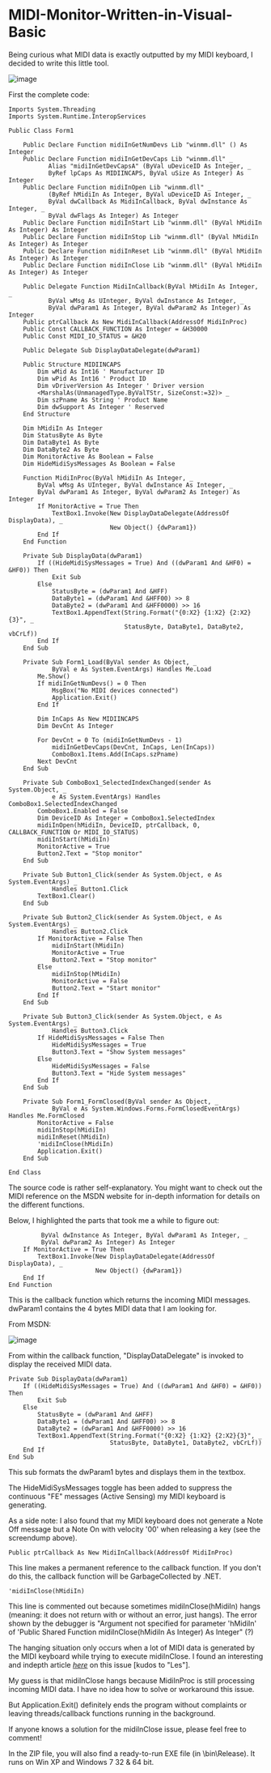 # MIDI-Monitor-Written-in-Visual-Basic

Being curious what MIDI data is exactly outputted by my MIDI keyboard, I decided to write this little tool.

![image](https://user-images.githubusercontent.com/27091013/216694671-dc82a82a-d4ea-416b-97fe-526d875926f8.png)

First the complete code:
``` 
Imports System.Threading
Imports System.Runtime.InteropServices

Public Class Form1

    Public Declare Function midiInGetNumDevs Lib "winmm.dll" () As Integer
    Public Declare Function midiInGetDevCaps Lib "winmm.dll" _
           Alias "midiInGetDevCapsA" (ByVal uDeviceID As Integer, _
           ByRef lpCaps As MIDIINCAPS, ByVal uSize As Integer) As Integer
    Public Declare Function midiInOpen Lib "winmm.dll" _
           (ByRef hMidiIn As Integer, ByVal uDeviceID As Integer, _
           ByVal dwCallback As MidiInCallback, ByVal dwInstance As Integer, _
           ByVal dwFlags As Integer) As Integer
    Public Declare Function midiInStart Lib "winmm.dll" (ByVal hMidiIn As Integer) As Integer
    Public Declare Function midiInStop Lib "winmm.dll" (ByVal hMidiIn As Integer) As Integer
    Public Declare Function midiInReset Lib "winmm.dll" (ByVal hMidiIn As Integer) As Integer
    Public Declare Function midiInClose Lib "winmm.dll" (ByVal hMidiIn As Integer) As Integer

    Public Delegate Function MidiInCallback(ByVal hMidiIn As Integer, _
           ByVal wMsg As UInteger, ByVal dwInstance As Integer, _
           ByVal dwParam1 As Integer, ByVal dwParam2 As Integer) As Integer
    Public ptrCallback As New MidiInCallback(AddressOf MidiInProc)
    Public Const CALLBACK_FUNCTION As Integer = &H30000
    Public Const MIDI_IO_STATUS = &H20

    Public Delegate Sub DisplayDataDelegate(dwParam1)

    Public Structure MIDIINCAPS
        Dim wMid As Int16 ' Manufacturer ID
        Dim wPid As Int16 ' Product ID
        Dim vDriverVersion As Integer ' Driver version
        <MarshalAs(UnmanagedType.ByValTStr, SizeConst:=32)> _
        Dim szPname As String ' Product Name
        Dim dwSupport As Integer ' Reserved
    End Structure

    Dim hMidiIn As Integer
    Dim StatusByte As Byte
    Dim DataByte1 As Byte
    Dim DataByte2 As Byte
    Dim MonitorActive As Boolean = False
    Dim HideMidiSysMessages As Boolean = False

    Function MidiInProc(ByVal hMidiIn As Integer, _
        ByVal wMsg As UInteger, ByVal dwInstance As Integer, _
        ByVal dwParam1 As Integer, ByVal dwParam2 As Integer) As Integer
        If MonitorActive = True Then
            TextBox1.Invoke(New DisplayDataDelegate(AddressOf DisplayData), _
                            New Object() {dwParam1})
        End If
    End Function

    Private Sub DisplayData(dwParam1)
        If ((HideMidiSysMessages = True) And ((dwParam1 And &HF0) = &HF0)) Then
            Exit Sub
        Else
            StatusByte = (dwParam1 And &HFF)
            DataByte1 = (dwParam1 And &HFF00) >> 8
            DataByte2 = (dwParam1 And &HFF0000) >> 16
            TextBox1.AppendText(String.Format("{0:X2} {1:X2} {2:X2}{3}", _
                                StatusByte, DataByte1, DataByte2, vbCrLf))
        End If
    End Sub

    Private Sub Form1_Load(ByVal sender As Object, _
            ByVal e As System.EventArgs) Handles Me.Load
        Me.Show()
        If midiInGetNumDevs() = 0 Then
            MsgBox("No MIDI devices connected")
            Application.Exit()
        End If

        Dim InCaps As New MIDIINCAPS
        Dim DevCnt As Integer

        For DevCnt = 0 To (midiInGetNumDevs - 1)
            midiInGetDevCaps(DevCnt, InCaps, Len(InCaps))
            ComboBox1.Items.Add(InCaps.szPname)
        Next DevCnt
    End Sub

    Private Sub ComboBox1_SelectedIndexChanged(sender As System.Object, _
            e As System.EventArgs) Handles ComboBox1.SelectedIndexChanged
        ComboBox1.Enabled = False
        Dim DeviceID As Integer = ComboBox1.SelectedIndex
        midiInOpen(hMidiIn, DeviceID, ptrCallback, 0, CALLBACK_FUNCTION Or MIDI_IO_STATUS)
        midiInStart(hMidiIn)
        MonitorActive = True
        Button2.Text = "Stop monitor"
    End Sub

    Private Sub Button1_Click(sender As System.Object, e As System.EventArgs) _
            Handles Button1.Click
        TextBox1.Clear()
    End Sub

    Private Sub Button2_Click(sender As System.Object, e As System.EventArgs) _
            Handles Button2.Click
        If MonitorActive = False Then
            midiInStart(hMidiIn)
            MonitorActive = True
            Button2.Text = "Stop monitor"
        Else
            midiInStop(hMidiIn)
            MonitorActive = False
            Button2.Text = "Start monitor"
        End If
    End Sub

    Private Sub Button3_Click(sender As System.Object, e As System.EventArgs) _
            Handles Button3.Click
        If HideMidiSysMessages = False Then
            HideMidiSysMessages = True
            Button3.Text = "Show System messages"
        Else
            HideMidiSysMessages = False
            Button3.Text = "Hide System messages"
        End If
    End Sub

    Private Sub Form1_FormClosed(ByVal sender As Object, _
            ByVal e As System.Windows.Forms.FormClosedEventArgs) Handles Me.FormClosed
        MonitorActive = False
        midiInStop(hMidiIn)
        midiInReset(hMidiIn)
        'midiInClose(hMidiIn)
        Application.Exit()
    End Sub

End Class
```

The source code is rather self-explanatory. You might want to check out the MIDI reference on the MSDN website for in-depth information for details on the different functions.

Below, I highlighted the parts that took me a while to figure out:


```Function MidiInProc(ByVal hMidiIn As Integer, ByVal wMsg As UInteger, _
         ByVal dwInstance As Integer, ByVal dwParam1 As Integer, _
         ByVal dwParam2 As Integer) As Integer
    If MonitorActive = True Then
        TextBox1.Invoke(New DisplayDataDelegate(AddressOf DisplayData), _
                        New Object() {dwParam1})
    End If
End Function
```

This is the callback function which returns the incoming MIDI messages. dwParam1 contains the 4 bytes MIDI data that I am looking for. 

From MSDN:

![image](https://user-images.githubusercontent.com/27091013/216692410-6fccdd4c-c30e-4cde-8fef-20ce1b71bcf0.png)

From within the callback function, "DisplayDataDelegate" is invoked to display the received MIDI data.
```
Private Sub DisplayData(dwParam1)
    If ((HideMidiSysMessages = True) And ((dwParam1 And &HF0) = &HF0)) Then
        Exit Sub
    Else
        StatusByte = (dwParam1 And &HFF)
        DataByte1 = (dwParam1 And &HFF00) >> 8
        DataByte2 = (dwParam1 And &HFF0000) >> 16
        TextBox1.AppendText(String.Format("{0:X2} {1:X2} {2:X2}{3}", _
                            StatusByte, DataByte1, DataByte2, vbCrLf))
    End If
End Sub
```
This sub formats the dwParam1 bytes and displays them in the textbox.

The HideMidiSysMessages toggle has been added to suppress the continuous "FE" messages (Active Sensing) my MIDI keyboard is generating.

As a side note: I also found that my MIDI keyboard does not generate a Note Off message but a Note On with velocity '00' when releasing a key (see the screendump above).
  
  
```
Public ptrCallback As New MidiInCallback(AddressOf MidiInProc)
```
This line makes a permanent reference to the callback function. If you don't do this, the callback function will be GarbageCollected by .NET.
   
   
```
'midiInClose(hMidiIn)
```
This line is commented out because sometimes midiInClose(hMidiIn) hangs (meaning: it does not return with or without an error, just hangs). The error shown by the debugger is "Argument not specified for parameter 'hMidiIn' of 'Public Shared Function midiInClose(hMidiIn As Integer) As Integer" (?)

The hanging situation only occurs when a lot of MIDI data is generated by the MIDI keyboard while trying to execute midiInClose. I found an interesting and indepth article [*here*](https://groups.google.com/forum/#!topic/mididev/6OUjHutMpEo) on this issue [kudos to "Les"].

My guess is that midiInClose hangs because MidiInProc is still processing incoming MIDI data. I have no idea how to solve or workaround this issue.

But Application.Exit() definitely ends the program without complaints or leaving threads/callback functions running in the background.

If anyone knows a solution for the midiInClose issue, please feel free to comment!

In the ZIP file, you will also find a ready-to-run EXE file (in \bin\Release). It runs on Win XP and Windows 7 32 & 64 bit.
